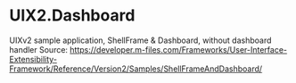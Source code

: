 # UIX2.Dashboard
UIXv2 sample application, ShellFrame & Dashboard, without dashboard handler
Source: https://developer.m-files.com/Frameworks/User-Interface-Extensibility-Framework/Reference/Version2/Samples/ShellFrameAndDashboard/
